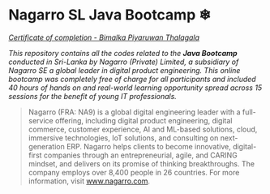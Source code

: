 # Nagarro SL Java Bootcamp ❄

[*Certificate of completion - Bimalka Piyaruwan Thalagala*](https://nbviewer.jupyter.org/github/bimalka98/Nagarro-SL-Java-Bootcamp/blob/main/Bimalka%20Piyaruwan%20Thalagala.pdf)

*This repository contains all the codes related to the ***Java Bootcamp*** conducted in Sri-Lanka by Nagarro (Private) Limited, a subsidiary of Nagarro SE a global leader in digital product engineering.*
*This online bootcamp was completely free of charge for all participants and included 40 hours of hands on and real-world learning opportunity spread across 15 sessions for the benefit of young IT professionals.*

> Nagarro (FRA: NA9) is a global digital engineering leader with a full-service offering, including digital product engineering, digital commerce, customer experience, AI and ML-based solutions, cloud, immersive technologies, IoT solutions, and consulting on next-generation ERP. Nagarro helps clients to become innovative, digital-first companies through an entrepreneurial, agile, and CARING mindset, and delivers on its promise of thinking breakthroughs. The company employs over 8,400 people in 26 countries. For more information, visit www.nagarro.com. 



 
